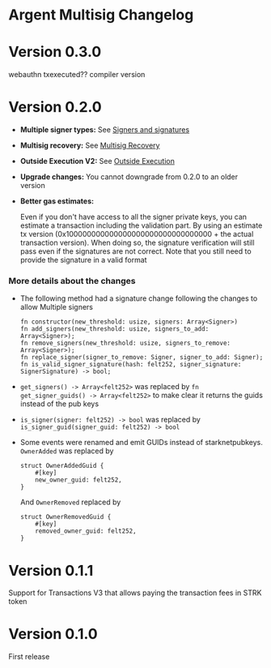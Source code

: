 # Argent Multisig Changelog

# Version 0.3.0

webauthn
txexecuted??
compiler version

# Version 0.2.0

- **Multiple signer types:** See [Signers and signatures](signers_and_signatures.md)
- **Multisig recovery:** See [Multisig Recovery](multisig_recovery.md)
- **Outside Execution V2:** See [Outside Execution](outside_execution.md)
- **Upgrade changes:** You cannot downgrade from 0.2.0 to an older version
- **Better gas estimates:**

  Even if you don't have access to all the signer private keys, you can estimate a transaction including the validation part. By using an estimate tx version (0x100000000000000000000000000000000 + the actual transaction version). When doing so, the signature verification will still pass even if the signatures are not correct. Note that you still need to provide the signature in a valid format

### More details about the changes

- The following method had a signature change following the changes to allow Multiple signers
  ```
  fn constructor(new_threshold: usize, signers: Array<Signer>)
  fn add_signers(new_threshold: usize, signers_to_add: Array<Signer>);
  fn remove_signers(new_threshold: usize, signers_to_remove: Array<Signer>);
  fn replace_signer(signer_to_remove: Signer, signer_to_add: Signer);
  fn is_valid_signer_signature(hash: felt252, signer_signature: SignerSignature) -> bool;
  ```
- `get_signers() -> Array<felt252>` was replaced by `fn get_signer_guids() -> Array<felt252>` to make clear it returns the guids instead of the pub keys
- `is_signer(signer: felt252) -> bool` was replaced by ` is_signer_guid(signer_guid: felt252) -> bool`

- Some events were renamed and emit GUIDs instead of starknetpubkeys.
  `OwnerAdded` was replaced by

  ```
  struct OwnerAddedGuid {
      #[key]
      new_owner_guid: felt252,
  }
  ```

  And `OwnerRemoved` replaced by

  ```
  struct OwnerRemovedGuid {
      #[key]
      removed_owner_guid: felt252,
  }
  ```

# Version 0.1.1

Support for Transactions V3 that allows paying the transaction fees in STRK token

# Version 0.1.0

First release
